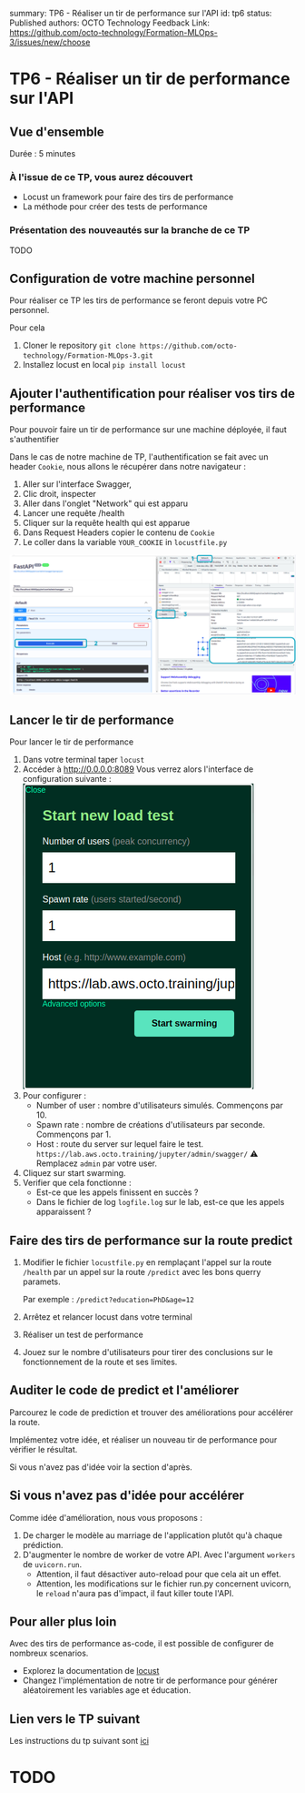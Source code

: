 summary: TP6 - Réaliser un tir de performance sur l'API
id: tp6
status: Published
authors: OCTO Technology
Feedback Link: https://github.com/octo-technology/Formation-MLOps-3/issues/new/choose

# TP6 - Réaliser un tir de performance sur l'API

## Vue d'ensemble

Durée : 5 minutes

### À l'issue de ce TP, vous aurez découvert

- Locust un framework pour faire des tirs de performance
- La méthode pour créer des tests de performance

### Présentation des nouveautés sur la branche de ce TP

TODO

## Configuration de votre machine personnel

Pour réaliser ce TP les tirs de performance se feront depuis votre PC personnel.

Pour cela

1. Cloner le repository `git clone https://github.com/octo-technology/Formation-MLOps-3.git`
2. Installez locust en local `pip install locust`

## Ajouter l'authentification pour réaliser vos tirs de performance

Pour pouvoir faire un tir de performance sur une machine déployée, il faut s'authentifier

Dans le cas de notre machine de TP, l'authentification se fait avec un header `Cookie`, nous allons le récupérer dans
notre navigateur :

1. Aller sur l'interface Swagger,
2. Clic droit, inspecter
3. Aller dans l'onglet "Network" qui est apparu
4. Lancer une requête /health
5. Cliquer sur la requête health qui est apparue
6. Dans Request Headers copier le contenu de `Cookie`
7. Le coller dans la variable `YOUR_COOKIE` in `locustfile.py`

![Comment récupérer un cookie](./images/tp2/reccuperer_le_cookie.png)

## Lancer le tir de performance

Pour lancer le tir de performance

1. Dans votre terminal taper `locust`
2. Accéder à http://0.0.0.0:8089
   Vous verrez alors l'interface de configuration suivante :
   ![Configuration locust](./images/tp2/interface_config_locust.png)
3. Pour configurer :
    - Number of user : nombre d'utilisateurs simulés. Commençons par 10.
    - Spawn rate : nombre de créations d'utilisateurs par seconde. Commençons par 1.
    - Host : route du server sur lequel faire le test. `https://lab.aws.octo.training/jupyter/admin/swagger/` ⚠️
      Remplacez `admin` par votre user.
4. Cliquez sur start swarming.
5. Verifier que cela fonctionne :
    - Est-ce que les appels finissent en succès ?
    - Dans le fichier de log `logfile.log` sur le lab, est-ce que les appels apparaissent ?

## Faire des tirs de performance sur la route predict

1. Modifier le fichier `locustfile.py` en remplaçant l'appel sur la route `/health` par un appel sur la route `/predict`
   avec les bons querry paramets.

   Par exemple : `/predict?education=PhD&age=12`

2. Arrêtez et relancer locust dans votre terminal
3. Réaliser un test de performance
4. Jouez sur le nombre d'utilisateurs pour tirer des conclusions sur le fonctionnement de la route et ses limites.

## Auditer le code de predict et l'améliorer

Parcourez le code de prediction et trouver des améliorations pour accélérer la route.

Implémentez votre idée, et réaliser un nouveau tir de performance pour vérifier le résultat.

Si vous n'avez pas d'idée voir la section d'après.

## Si vous n'avez pas d'idée pour accélérer

Comme idée d'amélioration, nous vous proposons :

1. De charger le modèle au marriage de l'application plutôt qu'à chaque prédiction.
2. D'augmenter le nombre de worker de votre API. Avec l'argument `workers` de `uvicorn.run`.
    - Attention, il faut désactiver auto-reload pour que cela ait un effet.
    - Attention, les modifications sur le fichier run.py concernent uvicorn, le `reload` n'aura pas d'impact, il faut
      killer toute l'API.
   

## Pour aller plus loin

Avec des tirs de performance as-code, il est possible de configurer de nombreux scenarios.

- Explorez la documentation de [locust](https://docs.locust.io/en/stable/writing-a-locustfile.html)
- Changez l'implémentation de notre tir de performance pour générer aléatoirement les variables age et éducation.

## Lien vers le TP suivant

Les instructions du tp suivant sont [ici](https://octo-technology.github.io/Formation-MLOps-3/tp3#0)

# TODO
